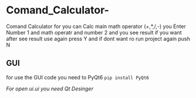 # Comand_Calculator-
Comand Calculator for you can Calc main math operator (+,*,/,-) you Enter Number 1 and math operatr and number 2 and you see result if you want after see result use again press Y and if dont want ro run project again push N  

## GUI 
for use the GUI code you need to PyQt6 
``` pip install PyQt6 ```

*For open ui.ui you need Qt Desinger*
